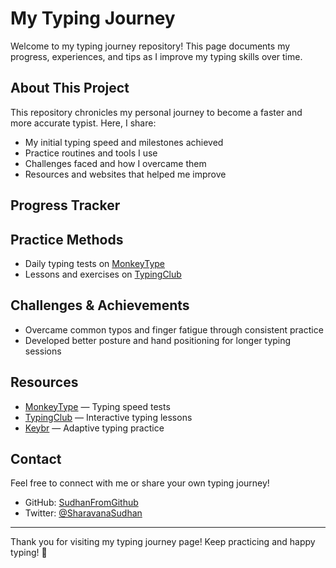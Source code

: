 # My Typing Journey

Welcome to my typing journey repository! This page documents my progress, experiences, and tips as I improve my typing skills over time.

<!-- MONKEYTYPE -->

## About This Project

This repository chronicles my personal journey to become a faster and more accurate typist. Here, I share:

- My initial typing speed and milestones achieved
- Practice routines and tools I use
- Challenges faced and how I overcame them
- Resources and websites that helped me improve

## Progress Tracker



## Practice Methods

- Daily typing tests on [MonkeyType](https://monkeytype.com)
- Lessons and exercises on [TypingClub](https://www.typingclub.com)

## Challenges & Achievements

- Overcame common typos and finger fatigue through consistent practice
- Developed better posture and hand positioning for longer typing sessions

## Resources

- [MonkeyType](https://monkeytype.com) — Typing speed tests
- [TypingClub](https://www.typingclub.com) — Interactive typing lessons
- [Keybr](https://www.keybr.com) — Adaptive typing practice

## Contact

Feel free to connect with me or share your own typing journey!

- GitHub: [SudhanFromGithub](https://github.com/SudhanFromGithub)
- Twitter: [@SharavanaSudhan](https://twitter.com/@SharavanaSudhan) 

---

Thank you for visiting my typing journey page! Keep practicing and happy typing! 🚀
